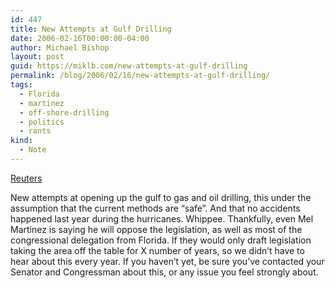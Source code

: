 ```yaml
---
id: 447
title: New Attempts at Gulf Drilling
date: 2006-02-16T00:00:00-04:00
author: Michael Bishop
layout: post
guid: https://miklb.com/new-attempts-at-gulf-drilling
permalink: /blog/2006/02/16/new-attempts-at-gulf-drilling/
tags:
  - Florida
  - martinez
  - off-shore-drilling
  - politics
  - rants
kind:
  - Note
---
```

<p><a href="http://go.reuters.com/newsArticle.jhtml?type=politicsNews&storyID=11243736">Reuters</a></p>
<p>New attempts at opening up the gulf to gas and oil drilling, this under the assumption that the current methods are “safe”.  And that no accidents happened last year during the hurricanes.  Whippee.  Thankfully, even Mel Martinez is saying he will oppose the legislation, as well as most of the congressional delegation from Florida.  If they would only draft legislation taking the area off the table for X number of years, so we didn’t have to hear about this every year.  If you haven’t yet, be sure you’ve contacted your Senator and Congressman about this, or any issue you feel strongly about.</p>